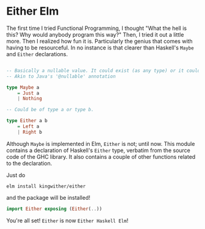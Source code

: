 # Either Elm

The first time I tried Functional Programming, I thought "What the hell is this? Why would anybody program this way?" Then, I tried it out a little more. Then I realized how fun it is. Particularly the genius that comes with having to be resourceful. In no instance is that clearer than Haskell's `Maybe` and `Either` declarations.

```Haskell

-- Basically a nullable value. It could exist (as any type) or it could be Nothing. 
-- Akin to Java's '@nullable' annotation

type Maybe a
    = Just a
    | Nothing

-- Could be of type a or type b.

type Either a b
    = Left a
    | Right b
```

Although `Maybe` is implemented in Elm, `Either` is not; until now. This module contains a declaration of Haskell's `Either` type, verbatim from the source code of the GHC library. It also contains a couple of other functions related to the declaration.

Just do

```
elm install kingwither/either
```

and the package will be installed!

```Elm
import Either exposing (Either(..))
```

You're all set! `Either` is now `Either Haskell Elm`!
